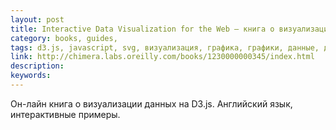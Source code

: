 ```yaml
---
layout: post
title: Interactive Data Visualization for the Web — книга о визуализации данных на D3.js (англ.)
category: books, guides, 
tags: d3.js, javascript, svg, визуализация, графика, графики, данные, диаграммы, книга, фреймворк, 
link: http://chimera.labs.oreilly.com/books/1230000000345/index.html
description: 
keywords: 
---
```


<p>Он-лайн книга о визуализации данных на D3.js. Английский язык, интерактивные примеры.</p>
